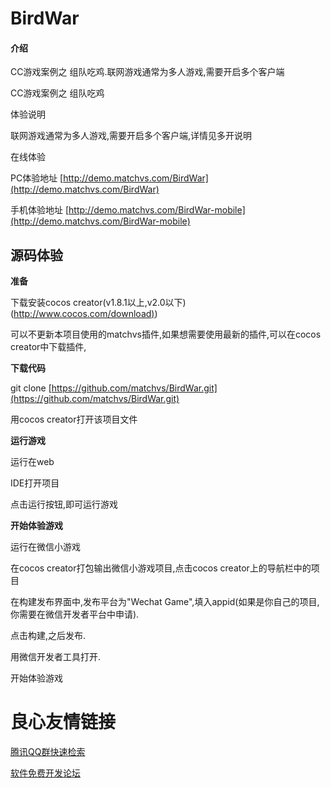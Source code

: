 # BirdWar

#### 介绍

CC游戏案例之 组队吃鸡.联网游戏通常为多人游戏,需要开启多个客户端


CC游戏案例之 组队吃鸡


体验说明

联网游戏通常为多人游戏,需要开启多个客户端,详情见多开说明


在线体验

PC体验地址 [http://demo.matchvs.com/BirdWar](http://demo.matchvs.com/BirdWar)


手机体验地址 [http://demo.matchvs.com/BirdWar-mobile](http://demo.matchvs.com/BirdWar-mobile)




 ****源码体验**** 
--------------------------------------------

 **准备** 


下载安装cocos creator(v1.8.1以上,v2.0以下)([http://www.cocos.com/download)](http://www.cocos.com/download))

可以不更新本项目使用的matchvs插件,如果想需要使用最新的插件,可以在cocos creator中下载插件,


 **下载代码** 

git clone [https://github.com/matchvs/BirdWar.git](https://github.com/matchvs/BirdWar.git)

用cocos creator打开该项目文件

 **运行游戏** 

运行在web

IDE打开项目

点击运行按钮,即可运行游戏

 **开始体验游戏** 

运行在微信小游戏

在cocos creator打包输出微信小游戏项目,点击cocos creator上的导航栏中的项目

在构建发布界面中,发布平台为"Wechat Game",填入appid(如果是你自己的项目,你需要在微信开发者平台中申请).

点击构建,之后发布.

用微信开发者工具打开.

开始体验游戏




 # 良心友情链接

[腾讯QQ群快速检索](http://u.720life.cn/s/8cf73f7c)

[软件免费开发论坛](http://u.720life.cn/s/bbb01dc0)